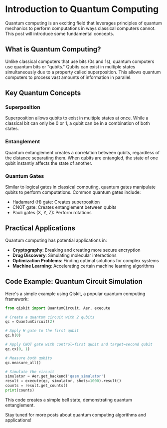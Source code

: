 # Introduction to Quantum Computing

Quantum computing is an exciting field that leverages principles of quantum mechanics to perform computations in ways classical computers cannot. This post will introduce some fundamental concepts.

## What is Quantum Computing?

Unlike classical computers that use bits (0s and 1s), quantum computers use quantum bits or "qubits." Qubits can exist in multiple states simultaneously due to a property called superposition. This allows quantum computers to process vast amounts of information in parallel.

## Key Quantum Concepts

### Superposition

Superposition allows qubits to exist in multiple states at once. While a classical bit can only be 0 or 1, a qubit can be in a combination of both states.

### Entanglement

Quantum entanglement creates a correlation between qubits, regardless of the distance separating them. When qubits are entangled, the state of one qubit instantly affects the state of another.

### Quantum Gates

Similar to logical gates in classical computing, quantum gates manipulate qubits to perform computations. Common quantum gates include:

- Hadamard (H) gate: Creates superposition
- CNOT gate: Creates entanglement between qubits
- Pauli gates (X, Y, Z): Perform rotations

## Practical Applications

Quantum computing has potential applications in:

- **Cryptography**: Breaking and creating more secure encryption
- **Drug Discovery**: Simulating molecular interactions
- **Optimization Problems**: Finding optimal solutions for complex systems
- **Machine Learning**: Accelerating certain machine learning algorithms

## Code Example: Quantum Circuit Simulation

Here's a simple example using Qiskit, a popular quantum computing framework:

```python
from qiskit import QuantumCircuit, Aer, execute

# Create a quantum circuit with 2 qubits
qc = QuantumCircuit(2)

# Apply H gate to the first qubit
qc.h(0)

# Apply CNOT gate with control=first qubit and target=second qubit
qc.cx(0, 1)

# Measure both qubits
qc.measure_all()

# Simulate the circuit
simulator = Aer.get_backend('qasm_simulator')
result = execute(qc, simulator, shots=1000).result()
counts = result.get_counts()
print(counts)
```

This code creates a simple bell state, demonstrating quantum entanglement.

Stay tuned for more posts about quantum computing algorithms and applications! 